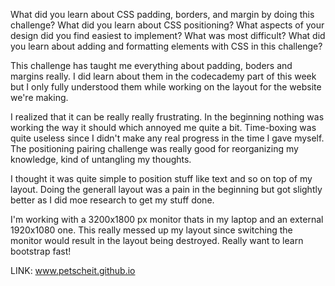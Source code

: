 What did you learn about CSS padding, borders, and margin by doing this challenge?
What did you learn about CSS positioning?
What aspects of your design did you find easiest to implement? What was most difficult?
What did you learn about adding and formatting elements with CSS in this challenge?

This challenge has taught me everything about padding, boders and margins really. I did learn about them in the codecademy part of this week but I only fully understood them while working on the layout for the website we're making. 

I realized that it can be really really frustrating. In the beginning nothing was working the way it should which annoyed me quite a bit. Time-boxing was quite useless since I didn't make any real progress in the time I gave myself. The positioning pairing challenge was really good for reorganizing my knowledge, kind of untangling my thoughts.

I thought it was quite simple to position stuff like text and so on top of my layout. Doing the generall layout was a pain in the beginning but got slightly better as I did moe research to get my stuff done.

I'm working with a 3200x1800 px monitor thats in my laptop and an external 1920x1080 one. This really messed up my layout since switching the monitor would result in the layout being destroyed. Really want to learn bootstrap fast!


LINK: www.petscheit.github.io

